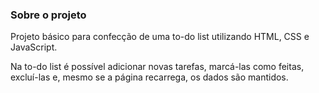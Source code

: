 ### Sobre o projeto
Projeto básico para confecção de uma to-do list utilizando HTML, CSS e JavaScript. 

Na to-do list é possível adicionar novas tarefas, marcá-las como feitas, excluí-las e, mesmo se a página recarrega, os dados são mantidos.

